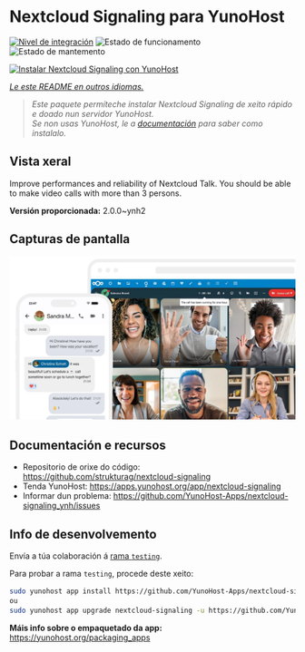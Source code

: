 <!--
NOTA: Este README foi creado automáticamente por <https://github.com/YunoHost/apps/tree/master/tools/readme_generator>
NON debe editarse manualmente.
-->

# Nextcloud Signaling para YunoHost

[![Nivel de integración](https://dash.yunohost.org/integration/nextcloud-signaling.svg)](https://ci-apps.yunohost.org/ci/apps/nextcloud-signaling/) ![Estado de funcionamento](https://ci-apps.yunohost.org/ci/badges/nextcloud-signaling.status.svg) ![Estado de mantemento](https://ci-apps.yunohost.org/ci/badges/nextcloud-signaling.maintain.svg)

[![Instalar Nextcloud Signaling con YunoHost](https://install-app.yunohost.org/install-with-yunohost.svg)](https://install-app.yunohost.org/?app=nextcloud-signaling)

*[Le este README en outros idiomas.](./ALL_README.md)*

> *Este paquete permíteche instalar Nextcloud Signaling de xeito rápido e doado nun servidor YunoHost.*  
> *Se non usas YunoHost, le a [documentación](https://yunohost.org/install) para saber como instalalo.*

## Vista xeral

Improve performances and reliability of Nextcloud Talk. You should be able to make video calls with more than 3 persons.


**Versión proporcionada:** 2.0.0~ynh2

## Capturas de pantalla

![Captura de pantalla de Nextcloud Signaling](./doc/screenshots/nextcloud-hub7-talk-preview.webp)

## Documentación e recursos

- Repositorio de orixe do código: <https://github.com/strukturag/nextcloud-signaling>
- Tenda YunoHost: <https://apps.yunohost.org/app/nextcloud-signaling>
- Informar dun problema: <https://github.com/YunoHost-Apps/nextcloud-signaling_ynh/issues>

## Info de desenvolvemento

Envía a túa colaboración á [rama `testing`](https://github.com/YunoHost-Apps/nextcloud-signaling_ynh/tree/testing).

Para probar a rama `testing`, procede deste xeito:

```bash
sudo yunohost app install https://github.com/YunoHost-Apps/nextcloud-signaling_ynh/tree/testing --debug
ou
sudo yunohost app upgrade nextcloud-signaling -u https://github.com/YunoHost-Apps/nextcloud-signaling_ynh/tree/testing --debug
```

**Máis info sobre o empaquetado da app:** <https://yunohost.org/packaging_apps>
